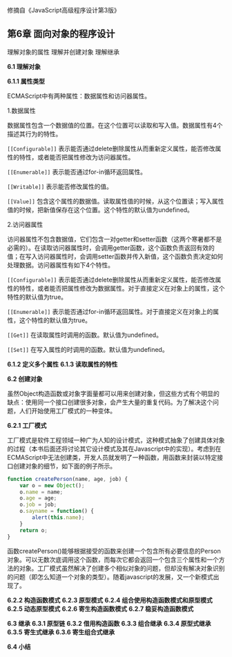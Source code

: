 修摘自《JavaScript高级程序设计第3版》

第6章 面向对象的程序设计
----------------------

理解对象的属性
理解并创建对象
理解继承

**6.1 理解对象**

**6.1.1 属性类型**

ECMAScript中有两种属性：数据属性和访问器属性。

1.数据属性

数据属性包含一个数据值的位置。在这个位置可以读取和写入值。数据属性有4个描述其行为的特性。

```[[Configurable]]``` 表示能否通过delete删除属性从而重新定义属性，能否修改属性的特性，或者能否把属性修改为访问器属性。

```[[Enumerable]]``` 表示能否通过for-in循环返回属性。

```[[Writable]]``` 表示能否修改属性的值。

```[[Value]]``` 包含这个属性的数据值。读取属性值的时候，从这个位置读；写入属性值的时候，把新值保存在这个位置。这个特性的默认值为undefined。

2.访问器属性

访问器属性不包含数据值，它们包含一对getter和setter函数（这两个寒暑都不是必需的）。在读取访问器属性时，会调用getter函数，这个函数负责返回有效的值；在写入访问器属性时，会调用setter函数并传入新值，这个函数负责决定如何处理数据。访问器属性有如下4个特性。

```[[Configurable]]``` 表示能否通过delete删除属性从而重新定义属性，能否修改属性的特性，或者能否把属性修改为数据属性。对于直接定义在对象上的属性，这个特性的默认值为true。

```[[Enumerable]]``` 表示能否通过for-in循环返回属性。对于直接定义在对象上的属性，这个特性的默认值为true。

```[[Get]]``` 在读取属性时调用的函数。默认值为undefined。

```[[Set]]``` 在写入属性的时调用的函数。默认值为undefined。


**6.1.2 定义多个属性**
**6.1.3 读取属性的特性**

**6.2 创建对象**

虽然Object构造函数或对象字面量都可以用来创建对象，但这些方式有个明显的缺点：使用同一个接口创建很多对象，会产生大量的重复代码。为了解决这个问题，人们开始使用工厂模式的一种变体。

**6.2.1 工厂模式**

工厂模式是软件工程领域一种广为人知的设计模式，这种模式抽象了创建具体对象的过程（本书后面还将讨论其它设计模式及其在Javascript中的实现）。考虑到在ECMAScript中无法创建类，开发人员就发明了一种函数，用函数来封装以特定接口创建对象的细节，如下面的例子所示。

```javascript
function createPerson(name, age, job) {
    var o = new Object();
    o.name = name;
    o.age = age;
    o.job = job;
    o.sayname = function() {
        alert(this.name);
    }
    return o;
}
```

函数createPerson()能够根据接受的函数来创建一个包含所有必要信息的Person对象。可以无数次底调用这个函数，而每次它都会返回一个包含三个属性和一个方法的对象。工厂模式虽然解决了创建多个相似对象的问题，但却没有解决对象识别的问题（即怎么知道一个对象的类型）。随着javascript的发展，又一个新模式出现了。

**6.2.2 构造函数模式**
**6.2.3 原型模式**
**6.2.4 组合使用构造函数模式和原型模式**
**6.2.5 动态原型模式**
**6.2.6 寄生构造函数模式**
**6.2.7 稳妥构造函数模式**

**6.3 继承**
**6.3.1 原型链**
**6.3.2 借用构造函数**
**6.3.3 组合继承**
**6.3.4 原型式继承**
**6.3.5 寄生式继承**
**6.3.6 寄生组合式继承**

**6.4 小结**
